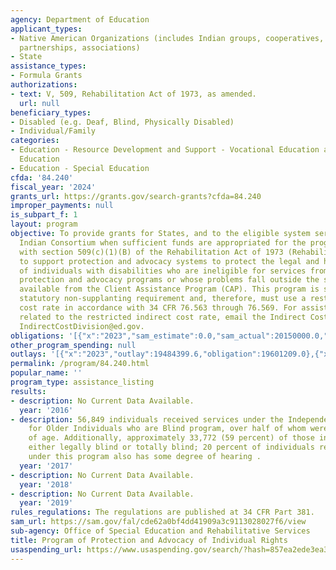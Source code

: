```yaml
---
agency: Department of Education
applicant_types:
- Native American Organizations (includes Indian groups, cooperatives, corporations,
  partnerships, associations)
- State
assistance_types:
- Formula Grants
authorizations:
- text: V, 509, Rehabilitation Act of 1973, as amended.
  url: null
beneficiary_types:
- Disabled (e.g. Deaf, Blind, Physically Disabled)
- Individual/Family
categories:
- Education - Resource Development and Support - Vocational Education and Handicapped
  Education
- Education - Special Education
cfda: '84.240'
fiscal_year: '2024'
grants_url: https://grants.gov/search-grants?cfda=84.240
improper_payments: null
is_subpart_f: 1
layout: program
objective: To provide grants for States, and to the eligible system serving the American
  Indian Consortium when sufficient funds are appropriated for the program in accordance
  with section 509(c)(1)(B) of the Rehabilitation Act of 1973 (Rehabilitation Act),
  to support protection and advocacy systems to protect the legal and human rights
  of individuals with disabilities who are ineligible for services from the other
  protection and advocacy programs or whose problems fall outside the scope of services
  available from the Client Assistance Program (CAP). This program is subject to a
  statutory non-supplanting requirement and, therefore, must use a restricted indirect
  cost rate in accordance with 34 CFR 76.563 through 76.569. For assistance with questions
  related to the restricted indirect cost rate, email the Indirect Cost Division at
  IndirectCostDivision@ed.gov.
obligations: '[{"x":"2023","sam_estimate":0.0,"sam_actual":20150000.0,"usa_spending_actual":19506258.5},{"x":"2024","sam_estimate":0.0,"sam_actual":20150000.0,"usa_spending_actual":19559127.25},{"x":"2025","sam_estimate":0.0,"sam_actual":20150000.0,"usa_spending_actual":19773691.59}]'
other_program_spending: null
outlays: '[{"x":"2023","outlay":19484399.6,"obligation":19601209.0},{"x":"2024","outlay":18516980.18,"obligation":19647838.36},{"x":"2025","outlay":6003265.3,"obligation":19787300.0}]'
permalink: /program/84.240.html
popular_name: ''
program_type: assistance_listing
results:
- description: No Current Data Available.
  year: '2016'
- description: 56,849 individuals received services under the Independent Living Services
    for Older Individuals who are Blind program, over half of whom were over 80 years
    of age. Additionally, approximately 33,772 (59 percent) of those individuals were
    either legally blind or totally blind; 20 percent of individuals receiving services
    under this program also has some degree of hearing .
  year: '2017'
- description: No Current Data Available.
  year: '2018'
- description: No Current Data Available.
  year: '2019'
rules_regulations: The regulations are published at 34 CFR Part 381.
sam_url: https://sam.gov/fal/cde62a0bf4dd41909a3c9113028027f6/view
sub-agency: Office of Special Education and Rehabilitative Services
title: Program of Protection and Advocacy of Individual Rights
usaspending_url: https://www.usaspending.gov/search/?hash=857ea2ede3ea32a0047aa0e755a5606c
---
```

